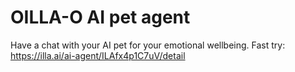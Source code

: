# OILLA-O AI pet agent
Have a chat with your AI pet for your emotional wellbeing.
Fast try: https://illa.ai/ai-agent/ILAfx4p1C7uV/detail
